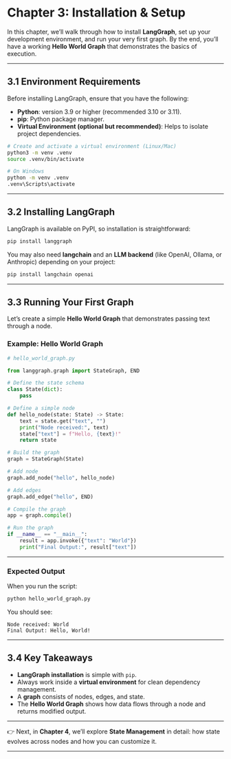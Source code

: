 # Chapter 3: Installation & Setup

In this chapter, we’ll walk through how to install **LangGraph**, set up your development environment, and run your very first graph. By the end, you’ll have a working **Hello World Graph** that demonstrates the basics of execution.

---

## 3.1 Environment Requirements

Before installing LangGraph, ensure that you have the following:

* **Python**: version 3.9 or higher (recommended 3.10 or 3.11).
* **pip**: Python package manager.
* **Virtual Environment (optional but recommended)**:
  Helps to isolate project dependencies.

```bash
# Create and activate a virtual environment (Linux/Mac)
python3 -m venv .venv
source .venv/bin/activate

# On Windows
python -m venv .venv
.venv\Scripts\activate
```

---

## 3.2 Installing LangGraph

LangGraph is available on PyPI, so installation is straightforward:

```bash
pip install langgraph
```

You may also need **langchain** and an **LLM backend** (like OpenAI, Ollama, or Anthropic) depending on your project:

```bash
pip install langchain openai
```

---

## 3.3 Running Your First Graph

Let’s create a simple **Hello World Graph** that demonstrates passing text through a node.

### Example: Hello World Graph

```python
# hello_world_graph.py

from langgraph.graph import StateGraph, END

# Define the state schema
class State(dict):
    pass

# Define a simple node
def hello_node(state: State) -> State:
    text = state.get("text", "")
    print("Node received:", text)
    state["text"] = f"Hello, {text}!"
    return state

# Build the graph
graph = StateGraph(State)

# Add node
graph.add_node("hello", hello_node)

# Add edges
graph.add_edge("hello", END)

# Compile the graph
app = graph.compile()

# Run the graph
if __name__ == "__main__":
    result = app.invoke({"text": "World"})
    print("Final Output:", result["text"])
```

---

### Expected Output

When you run the script:

```bash
python hello_world_graph.py
```

You should see:

```
Node received: World
Final Output: Hello, World!
```

---

## 3.4 Key Takeaways

* **LangGraph installation** is simple with `pip`.
* Always work inside a **virtual environment** for clean dependency management.
* A **graph** consists of nodes, edges, and state.
* The **Hello World Graph** shows how data flows through a node and returns modified output.

---

👉 Next, in **Chapter 4**, we’ll explore **State Management** in detail: how state evolves across nodes and how you can customize it.

---

